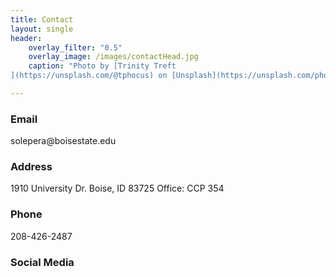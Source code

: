 ```yaml
---
title: Contact
layout: single
header:
    overlay_filter: "0.5"
    overlay_image: /images/contactHead.jpg
    caption: "Photo by [Trinity Treft
](https://unsplash.com/@tphocus) on [Unsplash](https://unsplash.com/photos/UL9awo4i_4w)"

---
```

<h3>Email</h3>
solepera@boisestate.edu

<h3>Address</h3>
1910 University Dr.
Boise, ID 83725
Office: CCP 354

<h3>Phone</h3>
208-426-2487

<h3>Social Media</h3>
